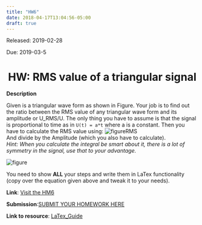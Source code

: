 ```yaml
---
title: "HW6"
date: 2018-04-17T13:04:56-05:00
draft: true
---
```


Released: 2019-02-28

Due: 2019-03-5

<center><h1> HW: RMS value of a triangular signal </h1></center>

**Description**

Given is a triangular wave form as shown in Figure. Your job is to find out the ratio between the RMS value of any triangular wave form and its amplitude or U_RMS/U. The only thing you have to assume is that the signal is proportional to time as in ```U(t) = a*t``` where a is a constant. Then you have to calculate the RMS value using: ![figureRMS](https://localhost:1313/ABE425/ABE425/blob/master/data/hw/HW_other/RMS.png)  
And divide by the Amplitude (which you also have to calculate).  
_Hint: When you calculate the integral be smart about it, there is a lot of  symmetry in the signal, use that to your advantage._

![figure](https://localhost:1313/ABE425/data/blob/lab_1/ABE425HMK/HW_RMS_Triangle/TriangularWaveSignal.png)

You need to show **ALL** your steps and write them in LaTex functionality (copy over the equation given above and tweak it to your needs).


**Link**: [Visit the HM6](https://localhost:1313/ABE425/ABE425/tree/master/data/hw/HW_TheveninEquivalents )

**Submission**:[SUBMIT YOUR HOMEWORK HERE]()

**Link to resource**: [LaTex_Guide](https://localhost:1313/ABE425/ABE425/blob/Rongliu/content/resources/LaTex_Guide.md)
